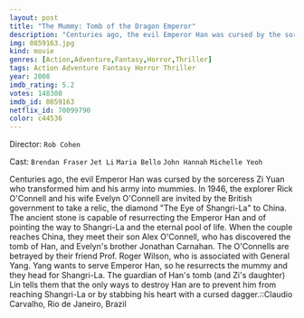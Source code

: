 ```yaml
---
layout: post
title: "The Mummy: Tomb of the Dragon Emperor"
description: "Centuries ago, the evil Emperor Han was cursed by the sorceress Zi Yuan who transformed him and his army into mummies. In 1946, the explorer Rick O'Connell and his wife Evelyn O'Connell are invited by the British government to take a relic, the diamond The Eye of Shangri-La to China. The ancient stone is capable of resurrecting the Emperor Han and of pointing the way to Shangri-La and the eternal pool of life. When the couple .."
img: 0859163.jpg
kind: movie
genres: [Action,Adventure,Fantasy,Horror,Thriller]
tags: Action Adventure Fantasy Horror Thriller 
year: 2008
imdb_rating: 5.2
votes: 148300
imdb_id: 0859163
netflix_id: 70099790
color: c44536
---
```

Director: `Rob Cohen`  

Cast: `Brendan Fraser` `Jet Li` `Maria Bello` `John Hannah` `Michelle Yeoh` 

Centuries ago, the evil Emperor Han was cursed by the sorceress Zi Yuan who transformed him and his army into mummies. In 1946, the explorer Rick O'Connell and his wife Evelyn O'Connell are invited by the British government to take a relic, the diamond "The Eye of Shangri-La" to China. The ancient stone is capable of resurrecting the Emperor Han and of pointing the way to Shangri-La and the eternal pool of life. When the couple reaches China, they meet their son Alex O'Connell, who has discovered the tomb of Han, and Evelyn's brother Jonathan Carnahan. The O'Connells are betrayed by their friend Prof. Roger Wilson, who is associated with General Yang. Yang wants to serve Emperor Han, so he resurrects the mummy and they head for Shangri-La. The guardian of Han's tomb (and Zi's daughter) Lin tells them that the only ways to destroy Han are to prevent him from reaching Shangri-La or by stabbing his heart with a cursed dagger.::Claudio Carvalho, Rio de Janeiro, Brazil